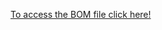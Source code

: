 [To access the BOM file click here!](https://docs.google.com/spreadsheets/d/1oIRiSJ9OVfRIw9b_YGuATHni7k-iL1LjDCErI28OeXo/edit?usp=sharing)
